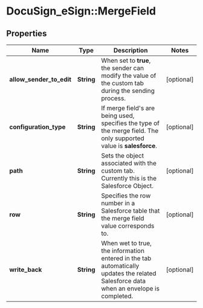 # DocuSign_eSign::MergeField

## Properties
Name | Type | Description | Notes
------------ | ------------- | ------------- | -------------
**allow_sender_to_edit** | **String** | When set to **true**, the sender can modify the value of the custom tab during the sending process. | [optional] 
**configuration_type** | **String** | If merge field&#39;s are being used, specifies the type of the merge field. The only  supported value is **salesforce**. | [optional] 
**path** | **String** | Sets the object associated with the custom tab. Currently this is the Salesforce Object. | [optional] 
**row** | **String** | Specifies the row number in a Salesforce table that the merge field value corresponds to. | [optional] 
**write_back** | **String** | When wet to true, the information entered in the tab automatically updates the related Salesforce data when an envelope is completed. | [optional] 


